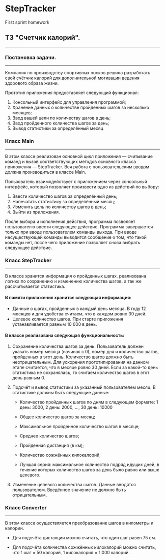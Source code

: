 # StepTracker
First sprint homework

## ТЗ "Счетчик калорий".
---
### Постановка задачи.
---
Компания по производству спортивных носков решила разработать свой счётчик калорий для дополнительной мотивации ведения здорового образа жизни.

Прототип приложения предоставляет следующий функционал:
1. Консольный интерфейс для управления программой;
2. Хранение данных о количестве пройденных шагов за несколько месяцев;
3. Ввод вашей цели по количеству шагов в день;
4. Ввод пройденного количества шагов за день;
5. Вывод статистики за определённый месяц.


### Класс Main
---
В этом классе реализован основной цикл приложения — считывание команд и вызов соответствующих методов основного класса приложения — StepTracker. Вся работа с пользовательским вводом должна производиться в классе Main.

Пользователь взаимодействует с приложением через консольный интерфейс, который позволяет произвести одно из действий по выбору:

1. Ввести количество шагов за определённый день;
2. Напечатать статистику за определённый месяц;
3. Изменить цель по количеству шагов в день;
4. Выйти из приложения.

После выбора и исполнения действия, программа позволяет пользователю ввести следующее действие. Программа завершается только при вводе пользователем команды выхода. При вводе несуществующей команды выводится сообщение о том, что такой команды нет, после чего приложение позволяет снова выбрать следующее действие. 


### Класс StepTracker
---
В классе хранится информация о пройденных шагах, реализована логика по сохранению и изменению количества шагов, а так же рассчитывается статистика.

#### В памяти приложения хранится следующая информация:

* Данные о шагах, пройденных в каждый день месяца. В году 12 месяцев и для удобства считаем, что в каждом ровно 30 дней.
* Целевое количество шагов. При старте приложения устанавливается равным 10 000 в день.

#### В классе реализована следующая функциональность:

1. Сохранение количества шагов за день. Пользователь должен указать номер месяца (начиная с 0), номер дня и количество шагов, пройденных в этот день. Количество шагов должно быть неотрицательным. Для ускорения прототипирования на данном этапе считается, что в месяце ровно 30 дней. Если за какой-то день статистика не сохранялась, то считаем количество шагов в этот день равным 0.
2. Подсчёт и вывод статистики за указанный пользователем месяц. В статистике должны быть следующие данные:
   
   * Количество пройденных шагов по дням в следующем формате:
1 день: 3000, 2 день: 2000, ..., 30 день: 10000

   * Общее количество шагов за месяц;
  
   * Максимальное пройденное количество шагов в месяце;
  
   * Среднее количество шагов;
  
   * Пройденная дистанция (в км);
  
   * Количество сожжённых килокалорий;
  
   * Лучшая серия: максимальное количество подряд идущих дней, в течение которых количество шагов за день было равно или выше целевого.
  
3. Изменение целевого количества шагов. Данные вводятся пользователем. Введённое значение не должно быть отрицательным.


### Класс Converter
---
В этом классе осуществляется преобразование шагов в километры и калории.

* Для подсчёта дистанции можно считать, что один шаг равен 75 см.

* Для подсчёта количества сожжённых килокалорий можно считать, что 1 шаг = 50 калорий, 1 килокалория = 1 000 калорий.
  










